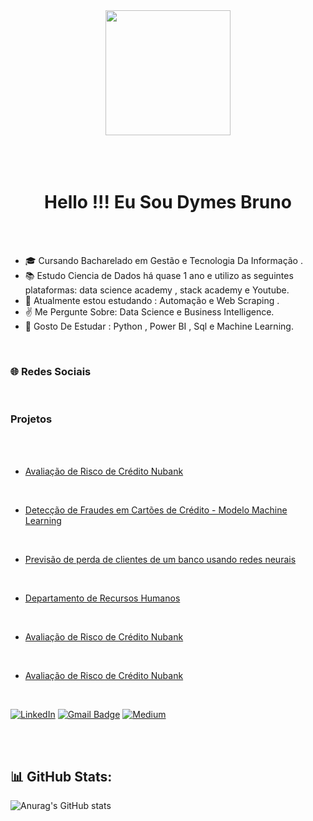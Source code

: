 <div align="center">
  <img height="200" src="https://media.giphy.com/media/xUPGGDNsLvqsBOhuU0/giphy.gif"  />
</div>
<br><br><br>


<h1 align="center">Hello !!! Eu Sou  Dymes Bruno</h1>

<br><br>

 

- 🎓 Cursando Bacharelado em Gestão e Tecnologia Da Informação .
- 📚 Estudo Ciencia de Dados há quase 1 ano e utilizo as seguintes plataformas: data science academy , stack academy  e Youtube.
- 📘 Atualmente estou estudando : Automação e  Web Scraping .
- ✌️ Me Pergunte Sobre: Data Science e Business Intelligence.
- 🔭 Gosto De  Estudar : Python , Power BI , Sql e Machine Learning.

<br>

<h3/> 🌐 Redes Sociais </h3>

<br>

<h3/>Projetos</h3>

<br> <br> 

- [Avaliação de Risco de Crédito Nubank](https://github.com/dymesbrunodev/Portifolio-Data-Sciencie/blob/main/projetos/Avalia%C3%A7%C3%A3o_de_Risco_de_Cr%C3%A9dito_Nubank.ipynb)  

<br> 

- [Detecção de Fraudes em Cartões de Crédito - Modelo Machine Learning](https://github.com/dymesbrunodev/Portifolio-Data-Sciencie/blob/main/projetos/Detec%C3%A7%C3%A3o_Fraude_Cart%C3%B5es_de_Cr%C3%A9dito.ipynb)

<br> 

- [Previsão de perda de clientes de um banco usando redes neurais](https://github.com/dymesbrunodev/Portifolio-Data-Sciencie/blob/main/projetos/bank-churn.ipynb)  

<br> 

- [Departamento de Recursos Humanos](https://github.com/dymesbrunodev/Portifolio-Data-Sciencie/blob/main/projetos/departamento_RH.ipynb)

<br> 


- [Avaliação de Risco de Crédito Nubank](https://github.com/dymesbrunodev/Portifolio-Data-Sciencie/blob/main/projetos/Avalia%C3%A7%C3%A3o_de_Risco_de_Cr%C3%A9dito_Nubank.ipynb)  

<br> 

- [Avaliação de Risco de Crédito Nubank](https://github.com/dymesbrunodev/Portifolio-Data-Sciencie/blob/main/projetos/Detec%C3%A7%C3%A3o_Fraude_Cart%C3%B5es_de_Cr%C3%A9dito.ipynb)






<br>

[![LinkedIn](https://img.shields.io/badge/LinkedIn-%230077B5.svg?style=for-the-badge&logo=linkedin&logoColor=white)](https://www.linkedin.com/in/bruno-silva-dev/)
[![Gmail Badge](https://img.shields.io/badge/contatodymesbruno@gmail.com-c14438?style=for-the-badge&logo=gmail&logoColor=white)](mailto:contatodymesbruno@gmail.com)
[![Medium](https://img.shields.io/badge/Medium-black?style=for-the-badge&logo=Medium)](https://medium.com/@brunodoti)


<br>

<br>

<h2> 📊 GitHub Stats:</h2>

![Anurag's GitHub stats](https://github-readme-stats.vercel.app/api?username=dymesbrunodev&show_icons=true&theme=radical)









